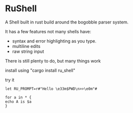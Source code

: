 RuShell
======

A Shell built in rust build around the bogobble parser system.

It has a few features not many shells have:

* syntax and error highlighting as you type.
* multiline edits 
* raw string input 

There is still plenty to do, but many things work

install using "cargo install ru\_shell" 

try it

```text
let RU_PROMPT=r#"Hello \e33m$PWD\n>>\e0m"#

for a in * {
echo A is $a 
}

```





